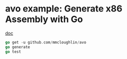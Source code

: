 # avo example: Generate x86 Assembly with Go

[doc](https://github.com/mmcloughlin/avo)

```Go
go get -u github.com/mmcloughlin/avo
go generate
go test
```